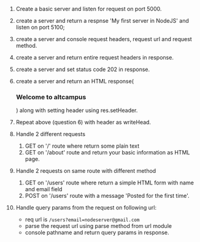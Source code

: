 1. Create a basic server and listen for request on port 5000.

2) create a server and return a respnse 'My first server in NodeJS' and listen on port 5100;
3) create a server and console request headers, request url and request method.
4) create a server and return entire request headers in response.
5) create a server and set status code 202 in response.
6) create a server and return an HTML response(<h3>Welcome to altcampus</h3>) along with setting header using res.setHeader.
7) Repeat above (question 6) with header as writeHead.
8) Handle 2 different requests

   1. GET on '/' route where return some plain text
   2. GET on '/about' route and return your basic information as HTML page.

9) Handle 2 requests on same route with different method

   1. GET on '/users' route where return a simple HTML form with name and email field
   2. POST on '/users' route with a message 'Posted for the first time'.

10) Handle query params from the request on following url:
    - req url is `/users?email=nodeserver@gmail.com`
    - parse the request url using parse method from url module
    - console pathname and return query params in response.
